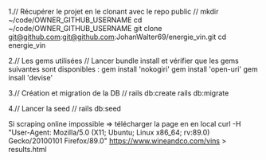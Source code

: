 1.// Récupérer le projet en le clonant avec le repo public //
mkdir ~/code/OWNER_GITHUB_USERNAME
cd ~/code/OWNER_GITHUB_USERNAME
git clone git@github.com:git@github.com:JohanWalter69/energie_vin.git
cd energie_vin

2.// Les gems utilisées //
Lancer bundle install et vérifier que les gems suivantes sont disponibles :
gem install 'nokogiri'
gem install 'open-uri'
gem insall 'devise'

3.// Création et migration de la DB //
rails db:create
rails db:migrate 

4.// Lancer la seed //
rails db:seed

Si scraping online impossible => télécharger la page en en local
curl -H "User-Agent: Mozilla/5.0 (X11; Ubuntu; Linux x86_64; rv:89.0) Gecko/20100101 Firefox/89.0"  https://www.wineandco.com/vins > results.html
